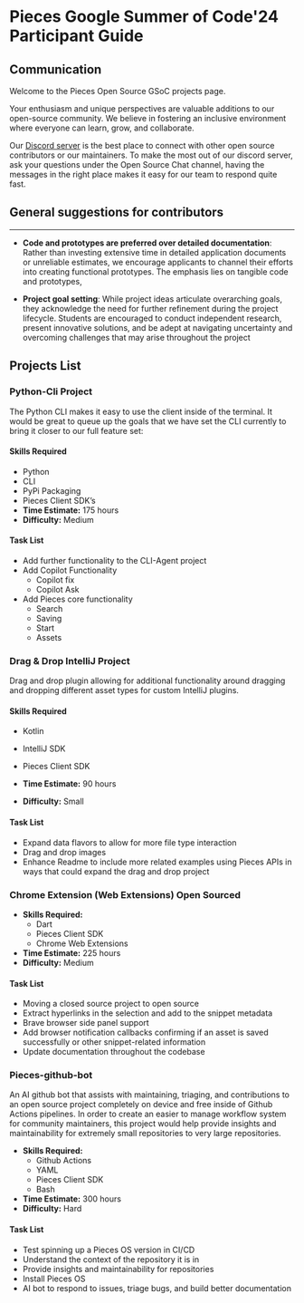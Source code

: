 # Pieces Google Summer of Code'24 Participant Guide

## **Communication**

Welcome to the Pieces Open Source GSoC projects page. 

Your enthusiasm and unique perspectives are valuable additions to our open-source community. We believe in fostering an inclusive environment where everyone can learn, grow, and collaborate. 

Our [Discord server](discord.com/getpieces) is the best place to connect with other open source contributors or our maintainers. To make the most out of our discord server, ask your questions under the Open Source Chat channel, having the messages in the right place makes it easy for our team to respond quite fast. 


## **General suggestions for contributors**
_________________

- **Code and prototypes are preferred over detailed documentation**:
  Rather than investing extensive time in detailed application documents or unreliable estimates, we encourage applicants to channel their efforts into creating functional prototypes. The emphasis lies on tangible code and prototypes, 

- **Project goal setting**:
 While project ideas articulate overarching goals, they acknowledge the need for further refinement during the project lifecycle. Students are encouraged to conduct independent research, present innovative solutions, and be adept at navigating uncertainty and overcoming challenges that may arise throughout the project

## **Projects List**

### Python-Cli Project

The Python CLI makes it easy to use the client inside of the terminal. It would be great to queue up the goals that we have set the CLI currently to bring it closer to our full feature set:
	

#### Skills Required
  - Python
  - CLI
  - PyPi Packaging
  - Pieces Client SDK’s
- **Time Estimate:** 175 hours
- **Difficulty:** Medium

#### Task List

- Add further functionality to the CLI-Agent project
- Add Copilot Functionality
  - Copilot fix
  - Copilot Ask
- Add Pieces core functionality
  - Search
  - Saving
  - Start
  - Assets


### Drag & Drop IntelliJ Project

Drag and drop plugin allowing for additional functionality around dragging and dropping different asset types for custom IntelliJ plugins.

#### Skills Required

- Kotlin
- IntelliJ SDK
- Pieces Client SDK

- **Time Estimate:** 90 hours
- **Difficulty:** Small

#### Task List

- Expand data flavors to allow for more file type interaction
- Drag and drop images
- Enhance Readme to include more related examples using Pieces APIs in ways that could expand the drag and drop project

### Chrome Extension (Web Extensions) Open Sourced

- **Skills Required:**
  - Dart
  - Pieces Client SDK
  - Chrome Web Extensions
- **Time Estimate:** 225 hours
- **Difficulty:** Medium

#### Task List

- Moving a closed source project to open source
- Extract hyperlinks in the selection and add to the snippet metadata
- Brave browser side panel support
- Add browser notification callbacks confirming if an asset is saved successfully or other snippet-related information
- Update documentation throughout the codebase

### Pieces-github-bot

An AI github bot that assists with maintaining, triaging, and contributions to an open source project completely on device and free inside of Github Actions pipelines. In order to create an easier to manage workflow system for community maintainers, this project would help provide insights and maintainability for extremely small repositories to very large repositories.

- **Skills Required:**
  - Github Actions
  - YAML
  - Pieces Client SDK
  - Bash
- **Time Estimate:** 300 hours
- **Difficulty:** Hard

#### Task List

- Test spinning up a Pieces OS version in CI/CD
- Understand the context of the repository it is in
- Provide insights and maintainability for repositories
- Install Pieces OS
- AI bot to respond to issues, triage bugs, and build better documentation


